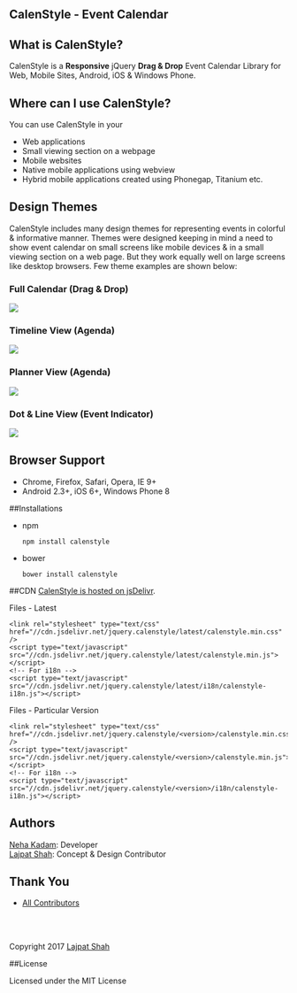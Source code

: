 ## CalenStyle - Event Calendar 


## What is CalenStyle?

CalenStyle is a **Responsive** jQuery **Drag & Drop** Event Calendar Library for Web, Mobile Sites, Android, iOS & Windows Phone.
 
## Where can I use CalenStyle?
You can use CalenStyle in your 
- Web applications 
- Small viewing section on a webpage
- Mobile websites
- Native mobile applications using webview
- Hybrid mobile applications created using Phonegap, Titanium etc.  

## Design Themes 
CalenStyle includes many design themes for representing events in colorful & informative manner. Themes were designed keeping in mind a need to show event calendar on small screens like mobile devices & in a small viewing section on a web page. But they work equally well on large screens like desktop browsers. Few theme examples are shown below:<br/>
### Full Calendar (Drag & Drop)
![](https://raw.github.com/nehakadam/CalenStyle/gh-pages/content/images/full_calendar.png)
### Timeline View (Agenda)
![](https://raw.github.com/nehakadam/CalenStyle/gh-pages/content/images/timeline.png)
### Planner View (Agenda)
![](https://raw.github.com/nehakadam/CalenStyle/gh-pages/content/images/planner.png)
### Dot & Line View (Event Indicator)
![](https://raw.github.com/nehakadam/CalenStyle/gh-pages/content/images/event_listing-dots.png)

## Browser Support
- Chrome, Firefox, Safari, Opera, IE 9+
- Android 2.3+, iOS 6+, Windows Phone 8


##Installations

- npm

  `npm install calenstyle`

- bower

  `bower install calenstyle`

##CDN
[CalenStyle is hosted on jsDelivr](http://www.jsdelivr.com/projects/jquery.calenstyle).

Files - Latest

```
<link rel="stylesheet" type="text/css" href="//cdn.jsdelivr.net/jquery.calenstyle/latest/calenstyle.min.css" />
<script type="text/javascript" src="//cdn.jsdelivr.net/jquery.calenstyle/latest/calenstyle.min.js"></script>
<!-- For i18n -->
<script type="text/javascript" src="//cdn.jsdelivr.net/jquery.calenstyle/latest/i18n/calenstyle-i18n.js"></script>
```

Files - Particular Version

```
<link rel="stylesheet" type="text/css" href="//cdn.jsdelivr.net/jquery.calenstyle/<version>/calenstyle.min.css" />
<script type="text/javascript" src="//cdn.jsdelivr.net/jquery.calenstyle/<version>/calenstyle.min.js"></script>
<!-- For i18n -->
<script type="text/javascript" src="//cdn.jsdelivr.net/jquery.calenstyle/<version>/i18n/calenstyle-i18n.js"></script>
```

## Authors
[Neha Kadam](https://github.com/nehakadam): Developer<br/> 
[Lajpat Shah](https://github.com/lajpatshah): Concept & Design Contributor

## Thank You
- [All Contributors](https://github.com/nehakadam/DateTimePicker/contributors)

<br/> <br/> 

Copyright 2017 [Lajpat Shah](https://github.com/lajpatshah)

##License

Licensed under the MIT License
